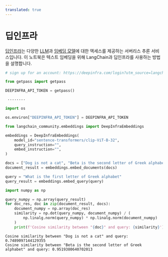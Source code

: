 ```yaml
---
translated: true
---
```


# 딥인프라

[딥인프라](https://deepinfra.com/?utm_source=langchain)는 다양한 [LLM](https://deepinfra.com/models?utm_source=langchain)과 [임베딩 모델](https://deepinfra.com/models?type=embeddings&utm_source=langchain)에 대한 액세스를 제공하는 서버리스 추론 서비스입니다. 이 노트북은 텍스트 임베딩을 위해 LangChain과 딥인프라를 사용하는 방법을 설명합니다.

```python
# sign up for an account: https://deepinfra.com/login?utm_source=langchain

from getpass import getpass

DEEPINFRA_API_TOKEN = getpass()
```

```output
 ········
```

```python
import os

os.environ["DEEPINFRA_API_TOKEN"] = DEEPINFRA_API_TOKEN
```

```python
from langchain_community.embeddings import DeepInfraEmbeddings
```

```python
embeddings = DeepInfraEmbeddings(
    model_id="sentence-transformers/clip-ViT-B-32",
    query_instruction="",
    embed_instruction="",
)
```

```python
docs = ["Dog is not a cat", "Beta is the second letter of Greek alphabet"]
document_result = embeddings.embed_documents(docs)
```

```python
query = "What is the first letter of Greek alphabet"
query_result = embeddings.embed_query(query)
```

```python
import numpy as np

query_numpy = np.array(query_result)
for doc_res, doc in zip(document_result, docs):
    document_numpy = np.array(doc_res)
    similarity = np.dot(query_numpy, document_numpy) / (
        np.linalg.norm(query_numpy) * np.linalg.norm(document_numpy)
    )
    print(f'Cosine similarity between "{doc}" and query: {similarity}')
```

```output
Cosine similarity between "Dog is not a cat" and query: 0.7489097144129355
Cosine similarity between "Beta is the second letter of Greek alphabet" and query: 0.9519380640702013
```
